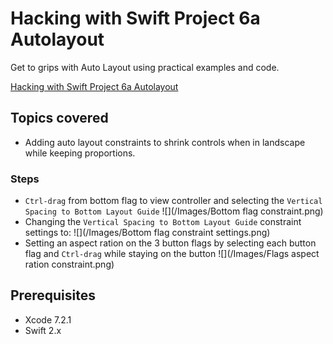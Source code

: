 # Hacking with Swift Project 6a Autolayout

Get to grips with Auto Layout using practical examples and code.

[Hacking with Swift Project 6a Autolayout](https://www.hackingwithswift.com/read/6/overview)

## Topics covered

- Adding auto layout constraints to shrink controls when in landscape while keeping proportions.

### Steps

- ```Ctrl-drag``` from bottom flag to view controller and selecting the ```Vertical Spacing to Bottom Layout Guide``` ![](/Images/Bottom flag constraint.png)
- Changing the ```Vertical Spacing to Bottom Layout Guide``` constraint settings to: ![](/Images/Bottom flag constraint settings.png)
- Setting an aspect ration on the 3 button flags by selecting each button flag and ```Ctrl-drag``` while staying on the button ![](/Images/Flags aspect ration constraint.png)

## Prerequisites

- Xcode 7.2.1
- Swift 2.x
